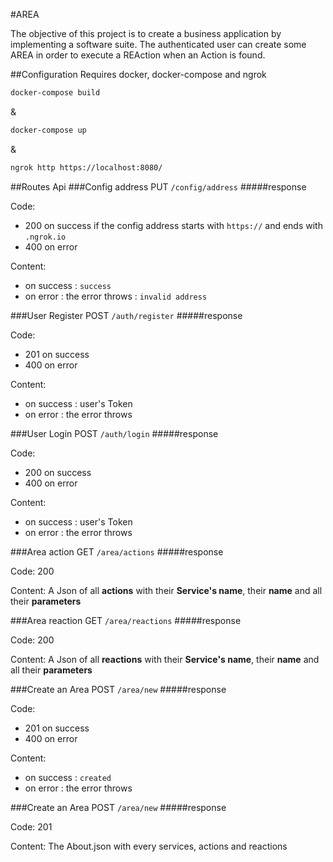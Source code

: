 #AREA

The objective of this project is to create a business application by implementing a software suite.
The authenticated user can create some AREA in order to execute a REAction when an Action is found.

##Configuration
Requires docker, docker-compose and ngrok
```bash
docker-compose build
```
&
```bash
docker-compose up
```
&
```bash
ngrok http https://localhost:8080/
```

##Routes Api
###Config address
PUT `/config/address`
#####response

Code:   
- 200 on success if the config address starts with `https://` and ends with `.ngrok.io`
- 400 on error

Content:
- on success : `success`
- on error : the error throws : `invalid address`

###User Register
POST `/auth/register`
#####response

Code:   
- 201 on success
- 400 on error

Content:
- on success : user's Token
- on error : the error throws

###User Login
POST `/auth/login`
#####response

Code:   
- 200 on success
- 400 on error

Content:
- on success : user's Token
- on error : the error throws

###Area action
GET `/area/actions`
#####response

Code: 200

Content: A Json of all **actions** with their **Service's name**, their **name** and all their **parameters**

###Area reaction
GET `/area/reactions`
#####response

Code: 200

Content: A Json of all **reactions** with their **Service's name**, their **name** and all their **parameters**

###Create an Area
POST `/area/new`
#####response

Code:   
- 201 on success
- 400 on error

Content:
- on success : `created`
- on error : the error throws

###Create an Area
POST `/area/new`
#####response

Code: 201

Content: The About.json with every services, actions and reactions

